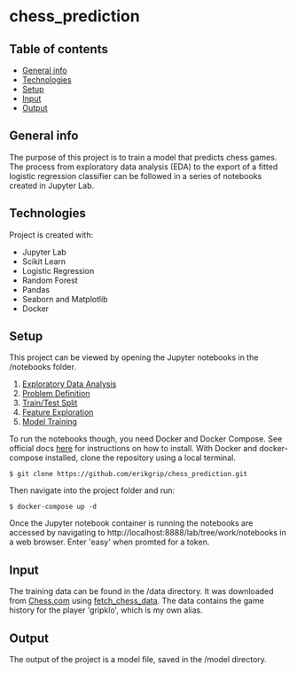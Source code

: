 # chess_prediction

## Table of contents
* [General info](#general-info)
* [Technologies](#technologies)
* [Setup](#setup)
* [Input](#input)
* [Output](#output)

## General info
The purpose of this project is to train a model that predicts chess games. The process from exploratory data analysis (EDA) to the export of a fitted logistic regression classifier can be followed in a series of notebooks created in Jupyter Lab.

## Technologies
Project is created with:
* Jupyter Lab
* Scikit Learn
* Logistic Regression
* Random Forest
* Pandas
* Seaborn and Matplotlib
* Docker

## Setup
This project can be viewed by opening the Jupyter notebooks in the /notebooks folder.
1. [Exploratory Data Analysis](https://github.com/erikgrip/chess_prediction/blob/main/notebooks/1_exploratory_data_analysis.ipynb)
2. [Problem Definition](https://github.com/erikgrip/chess_prediction/blob/main/notebooks/2_problem_definition.ipynb)
3. [Train/Test Split](https://github.com/erikgrip/chess_prediction/blob/main/notebooks/3_train_test_split.ipynb)
4. [Feature Exploration](https://github.com/erikgrip/chess_prediction/blob/main/notebooks/4_feature_exploration.ipynb)
5. [Model Training](https://github.com/erikgrip/chess_prediction/blob/main/notebooks/5_model_training.ipynb)

To run the notebooks though, you need Docker and Docker Compose. See official docs [here](https://docs.docker.com/compose/install/) for instructions on how to install. With Docker and docker-compose installed, clone the repository using a local terminal.
```
$ git clone https://github.com/erikgrip/chess_prediction.git
```

Then navigate into the project folder and run:
```
$ docker-compose up -d
```
Once the Jupyter notebook container is running the notebooks are accessed by navigating to http://localhost:8888/lab/tree/work/notebooks in a web browser. Enter 'easy' when promted for a token.

## Input
The training data can be found in the /data directory. It was downloaded from [Chess.com](https://www.chess.com) using [fetch_chess_data](https://erikgrip.github.io/fetch_chess_data/).
The data contains the game history for the player 'gripklo', which is my own alias.

## Output
The output of the project is a model file, saved in the /model directory.
